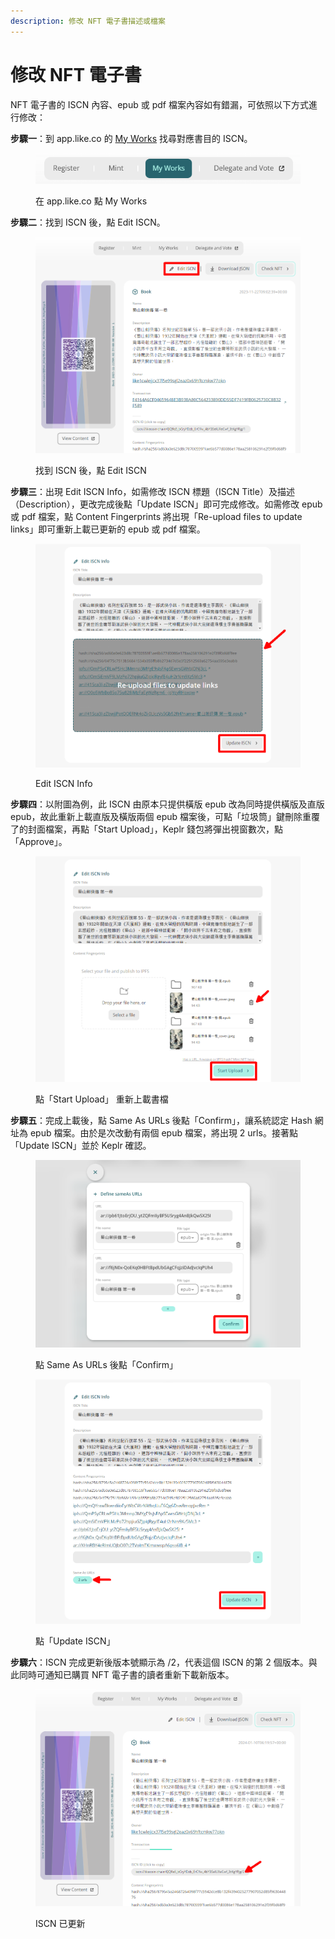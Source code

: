 ```yaml
---
description: 修改 NFT 電子書描述或檔案
---
```


# 修改 NFT 電子書

NFT 電子書的 ISCN 內容、epub 或 pdf 檔案內容如有錯漏，可依照以下方式進行修改：

**步驟一**：到 app.like.co 的 [My Works](https://app.like.co/works) 找尋對應書目的 ISCN。

<figure><img src="../../../.gitbook/assets/Change NFT Book 1.png" alt=""><figcaption><p>在 app.like.co 點  My Works</p></figcaption></figure>

**步驟二**：找到 ISCN 後，點 Edit ISCN。

<figure><img src="../../../.gitbook/assets/Change NFT Book 2.png" alt=""><figcaption><p>找到 ISCN 後，點 Edit ISCN</p></figcaption></figure>

**步驟三**：出現 Edit ISCN Info，如需修改 ISCN 標題（ISCN Title）及描述（Description），更改完成後點「Update ISCN」即可完成修改。如需修改 epub 或 pdf 檔案，點 Content Fingerprints 將出現「Re-upload files to update links」即可重新上載已更新的 epub 或 pdf 檔案。

<figure><img src="../../../.gitbook/assets/Change NFT Book 3.png" alt=""><figcaption><p>Edit ISCN Info</p></figcaption></figure>

**步驟四**：以附圖為例，此 ISCN 由原本只提供橫版 epub 改為同時提供橫版及直版 epub，故此重新上載直版及橫版兩個 epub 檔案後，可點「垃圾筒」鍵刪除重覆了的封面檔案，再點「Start Upload」，Keplr 錢包將彈出視窗數次，點「Approve」。

<figure><img src="../../../.gitbook/assets/Change NFT Book 4.png" alt=""><figcaption><p>點「Start Upload」 重新上載書檔</p></figcaption></figure>

**步驟五**：完成上載後，點 Same As URLs 後點「Confirm」，讓系統認定 Hash 網址為 epub 檔案。由於是次改動有兩個 epub 檔案，將出現 2 urls。接著點「Update ISCN」並於 Keplr 確認。

<figure><img src="../../../.gitbook/assets/Change NFT Book 5.png" alt=""><figcaption><p>點 Same As URLs 後點「Confirm」</p></figcaption></figure>

<figure><img src="../../../.gitbook/assets/Change NFT Book 6.png" alt=""><figcaption><p>點「Update ISCN」</p></figcaption></figure>

**步驟六**：ISCN 完成更新後版本號顯示為 /2，代表這個 ISCN 的第 2 個版本。與此同時可通知已購買 NFT 電子書的讀者重新下載新版本。

<figure><img src="../../../.gitbook/assets/Change NFT Book 7.png" alt=""><figcaption><p>ISCN 已更新</p></figcaption></figure>
